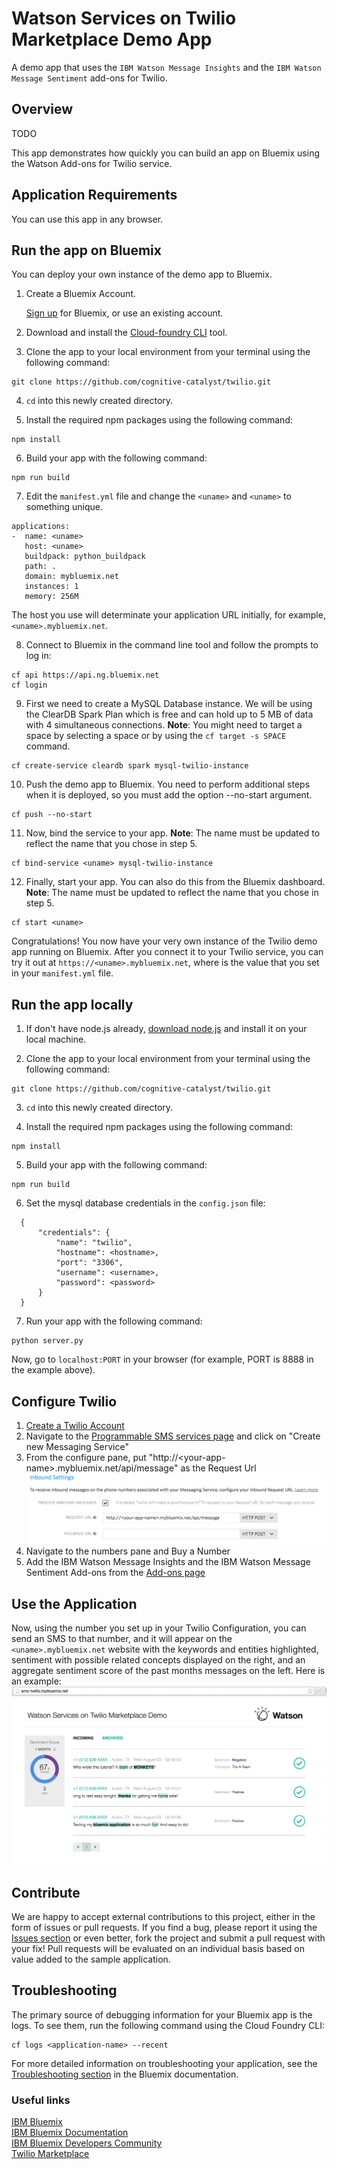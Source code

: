 # Watson Services on Twilio Marketplace Demo App

A demo app that uses the `IBM Watson Message Insights` and the `IBM Watson Message Sentiment` add-ons for Twilio.

## Overview

TODO

This app demonstrates how quickly you can build an app on Bluemix using the Watson Add-ons for Twilio service.

## Application Requirements
You can use this app in any browser.

## Run the app on Bluemix
You can deploy your own instance of the demo app to Bluemix.

1. Create a Bluemix Account.

    [Sign up][bluemix_signup_url] for Bluemix, or use an existing account.

2. Download and install the [Cloud-foundry CLI][cloud_foundry_url] tool.

3. Clone the app to your local environment from your terminal using the following command:

  ```
  git clone https://github.com/cognitive-catalyst/twilio.git
  ```

4. `cd` into this newly created directory.

5. Install the required npm packages using the following command:

  ```
  npm install
  ```

6. Build your app with the following command:

  ```
  npm run build
  ```

7. Edit the `manifest.yml` file and change the `<uname>` and `<uname>` to something unique.

  ```
  applications:
  -  name: <uname>
     host: <uname>
     buildpack: python_buildpack
     path: .
     domain: mybluemix.net
     instances: 1
     memory: 256M
  ```
  The host you use will determinate your application URL initially, for example, `<uname>.mybluemix.net`.

8. Connect to Bluemix in the command line tool and follow the prompts to log in:

  ```
  cf api https://api.ng.bluemix.net
  cf login
  ```

9. First we need to create a MySQL Database instance. We will be using the ClearDB Spark Plan which is free and can hold up to 5 MB of data with 4 simultaneous connections. **Note**: You might need to target a space by selecting a space or by using the `cf target -s SPACE` command.

  ```
  cf create-service cleardb spark mysql-twilio-instance
  ```

10. Push the demo app to Bluemix. You need to perform additional steps when it is deployed, so you must add the option --no-start argument.

  ```
  cf push --no-start
  ```

11. Now, bind the service to your app. **Note**: The name <uname> must be updated to reflect the name that you chose in step 5.

  ```
  cf bind-service <uname> mysql-twilio-instance
  ```

12. Finally, start your app. You can also do this from the Bluemix dashboard. **Note**: The name <uname> must be updated to reflect the name that you chose in step 5.

  ```
  cf start <uname>
  ```

Congratulations! You now have your very own instance of the Twilio demo app running on Bluemix.
After you connect it to your Twilio service, you can 
try it out at `https://<uname>.mybluemix.net`, where <uname> is the value that you set in your `manifest.yml` file.

## Run the app locally

1. If don't have node.js already, [download node.js][download_node_url] and install it on your local machine.

2. Clone the app to your local environment from your terminal using the following command:

  ```
  git clone https://github.com/cognitive-catalyst/twilio.git
  ```

3. `cd` into this newly created directory.

4. Install the required npm packages using the following command:

  ```
  npm install
  ```

5. Build your app with the following command:

  ```
  npm run build
  ```

6. Set the mysql database credentials in the `config.json` file:

  ```
    {
        "credentials": {
            "name": "twilio",
            "hostname": <hostname>,
            "port": "3306",
            "username": <username>,
            "password": <password>
        }
    }
  ```

7. Run your app with the following command:

  ```
  python server.py
  ```

Now, go to `localhost:PORT` in your browser (for example, PORT is 8888 in the example above).

## Configure Twilio

1. [Create a Twilio Account](https://www.twilio.com/try-twilio)
2. Navigate to the [Programmable SMS services page](https://www.twilio.com/console/sms/services) and click on "Create new Messaging Service"
3. From the configure pane, put "http://\<your-app-name\>.mybluemix.net/api/message" as the Request Url ![IMG NOT FOUND](readme-assets/url-config.png)
4. Navigate to the numbers pane and Buy a Number
5. Add the IBM Watson Message Insights and the IBM Watson Message Sentiment Add-ons from the [Add-ons page](https://www.twilio.com/console/sms/add-ons)

## Use the Application

Now, using the number you set up in your Twilio Configuration, you can send an SMS to that number, and it will appear
on the `<uname>.mybluemix.net` website with the keywords and entities highlighted, sentiment with possible
related concepts displayed on the right, and an aggregate sentiment score of the past months messages on the left.  Here is an example:
![IMG NOT FOUND](readme-assets/demo.png)


## Contribute
We are happy to accept external contributions to this project, either in the form of issues or pull requests.
If you find a bug, please report it using the [Issues section](https://github.ibm.com/amblock/twilio/issues) or even better, fork the project and submit a pull request with your fix!
Pull requests will be evaluated on an individual basis based on value added to the sample application.

## Troubleshooting

The primary source of debugging information for your Bluemix app is the logs. To see them, run the following command using the Cloud Foundry CLI:

  ```
  cf logs <application-name> --recent
  ```
For more detailed information on troubleshooting your application, see the [Troubleshooting section](https://www.ng.bluemix.net/docs/troubleshoot/tr.html) in the Bluemix documentation.

### Useful links
[IBM Bluemix](https://bluemix.net/)  
[IBM  Bluemix Documentation](https://www.ng.bluemix.net/docs/)  
[IBM Bluemix Developers Community](http://developer.ibm.com/bluemix)  
[Twilio Marketplace](https://www.twilio.com/marketplace/add-ons)

[bluemix_signup_url]: https://console.ng.bluemix.net/registration/
[cloud_foundry_url]: https://github.com/cloudfoundry/cli
[download_node_url]: https://nodejs.org/download/

